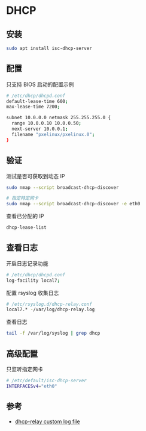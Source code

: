 # DHCP

## 安装

```sh
sudo apt install isc-dhcp-server
```

## 配置

只支持 BIOS 启动的配置示例

```sh
# /etc/dhcp/dhcpd.conf
default-lease-time 600;
max-lease-time 7200;

subnet 10.0.0.0 netmask 255.255.255.0 {
  range 10.0.0.10 10.0.0.50;
  next-server 10.0.0.1;
  filename "pxelinux/pxelinux.0";
}
```

## 验证

测试是否可获取到动态 IP

```sh
sudo nmap --script broadcast-dhcp-discover

# 指定特定网卡
sudo nmap --script broadcast-dhcp-discover -e eth0
```

查看已分配的 IP

```sh
dhcp-lease-list
```

## 查看日志

开启日志记录功能

```sh
# /etc/dhcp/dhcpd.conf
log-facility local7;
```

配置 rsyslog 收集日志

```sh
# /etc/rsyslog.d/dhcp-relay.conf
local7.* -/var/log/dhcp-relay.log
```

查看日志

```sh
tail -f /var/log/syslog | grep dhcp
```

## 高级配置

只监听指定网卡

```sh
# /etc/default/isc-dhcp-server
INTERFACESv4="eth0"
```

## 参考

- [dhcp-relay custom log file](https://unix.stackexchange.com/questions/615461/dhcp-relay-custom-log-file)

